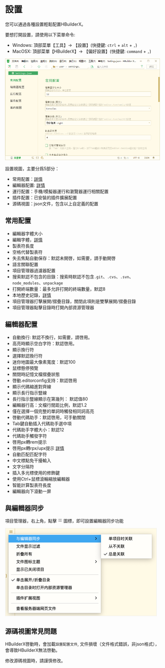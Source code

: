 # 設置

您可以通過各種設置輕鬆配置HBuilderX。

要想打開設置，請使用以下菜單命令:

- Windows: 頂部菜單【工具】-> 【設置】(快捷鍵: `ctrl` + `alt` + `,`)
- MacOSX: 頂部菜單【HBuilderX】-> 【偏好設置】(快捷鍵: `command` + `,`)

<img src="/static/snapshots/tutorial/settings.png" style="zoom:90%" />

設置視圖，主要分爲5部分：

- 常用配置：[詳情](/Tutorial/setting?id=常用配置)
- 編輯器配置: [詳情](/Tutorial/setting?id=編輯器配置)
- 運行配置：手機/模擬器運行和瀏覽器運行相關配置
- 插件配置：已安裝的插件擴展配置
- 源碼視圖：json文件，包含以上自定義的配置

## 常用配置

- 編輯器字體大小
- 編輯字體，[詳情](/Tutorial/settings/font)
- 製表符長度
- 空格代替製表符
- 失去焦點自動保存：默認未開啓，如需要，請手動開啓
- 語言關聯配置
- 項目管理器過濾器配置
- 搜索默認不包含的目錄：搜索時默認不包含`.git`、`.cvs`、`.svn`、`node_modules`、`unpackage`
- 打開終端數量：最多允許打開的終端數量，默認8
- 本地歷史記錄，[詳情](/Tutorial/UserGuide/LocalHistory)
- 項目管理器打擊展開/摺疊目錄，關閉此項則是雙擊展開/摺疊目錄
- 項目管理器點擊目錄時打開內部資源管理器

## 編輯器配置

- 自動換行: 默認不換行，如需要，請啓用。
- 高亮時顯示空白字符：默認啓用。
- 顯示換行符
- 選擇默認換行符
- 迷你地圖最大像素寬度：默認100
- 鼠標懸停預覽
- 關閉時記憶文檔摺疊狀態
- 啓動.editorconfig支持：默認啓用
- 顯示代碼縮進對齊線
- 顯示長行指示豎線
- 長行指示豎線顯示在第幾列： 默認值80
- 編輯器行高：文檔行間距比例，默認1.2
- 僅在選擇一個完整的單詞時觸發相同詞高亮
- 啓動代碼助手：默認啓用，可手動關閉
- Tab鍵自動插入代碼助手選中項
- 代碼助手字體大小：默認12
- 代碼助手觸發字符
- 啓用px轉rem提示
- 啓用px轉rpx/upx提示 [詳情](/Tutorial/settings/px-upx)
- 自動匹配匹配字符
- 中文標點免干擾輸入
- 文字分隔符
- 插入多光標使用的修飾鍵
- 使用Ctrl+鼠標滾輪縮放編輯器
- 智能計算製表符長度
- 編輯器向下滾動一屏

## 與編輯器同步

<p>項目管理器，右上角，點擊 <svg t="1631502274114" class="icon" viewBox="0 0 1024 1024" version="1.1" xmlns="http://www.w3.org/2000/svg" p-id="24803" width="14" height="14"><path d="M873.8304 552.96h-737.28c-22.528 0-40.96-18.432-40.96-40.96s18.432-40.96 40.96-40.96h737.28c22.528 0 40.96 18.432 40.96 40.96s-18.432 40.96-40.96 40.96zM873.8304 307.2h-737.28c-22.528 0-40.96-18.432-40.96-40.96s18.432-40.96 40.96-40.96h737.28c22.528 0 40.96 18.432 40.96 40.96s-18.432 40.96-40.96 40.96zM873.8304 798.72h-737.28c-22.528 0-40.96-18.432-40.96-40.96s18.432-40.96 40.96-40.96h737.28c22.528 0 40.96 18.432 40.96 40.96s-18.432 40.96-40.96 40.96z" p-id="24804" fill="#707070"></path></svg> 圖標</svg>，即可設置編輯器同步功能</p>

<img src="/static/snapshots/tutorial/settings/sync.png" style="zoom: 50%;border: 1px solid #eee;" />


## 源碼視圖常見問題

HBuilderX啓動時，會加載`設置配置文件`, 文件損壞（文件格式錯誤，非json格式），會導致HBuilderX無法啓動。

修改源碼視圖時，請謹慎修改。